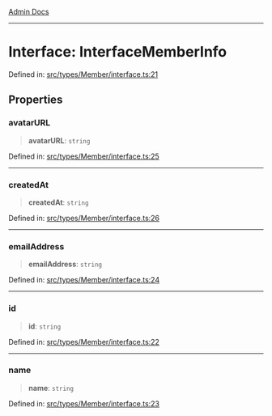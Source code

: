 [Admin Docs](/)

---

# Interface: InterfaceMemberInfo

Defined in: [src/types/Member/interface.ts:21](https://github.com/PalisadoesFoundation/talawa-admin/blob/main/src/types/Member/interface.ts#L21)

## Properties

### avatarURL

> **avatarURL**: `string`

Defined in: [src/types/Member/interface.ts:25](https://github.com/PalisadoesFoundation/talawa-admin/blob/main/src/types/Member/interface.ts#L25)

---

### createdAt

> **createdAt**: `string`

Defined in: [src/types/Member/interface.ts:26](https://github.com/PalisadoesFoundation/talawa-admin/blob/main/src/types/Member/interface.ts#L26)

---

### emailAddress

> **emailAddress**: `string`

Defined in: [src/types/Member/interface.ts:24](https://github.com/PalisadoesFoundation/talawa-admin/blob/main/src/types/Member/interface.ts#L24)

---

### id

> **id**: `string`

Defined in: [src/types/Member/interface.ts:22](https://github.com/PalisadoesFoundation/talawa-admin/blob/main/src/types/Member/interface.ts#L22)

---

### name

> **name**: `string`

Defined in: [src/types/Member/interface.ts:23](https://github.com/PalisadoesFoundation/talawa-admin/blob/main/src/types/Member/interface.ts#L23)
